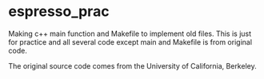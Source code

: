 # espresso_prac
Making c++ main function and Makefile to implement old files.
This is just for practice and all several code except main and Makefile is from original code.

The original source code comes from the University of California, Berkeley.

